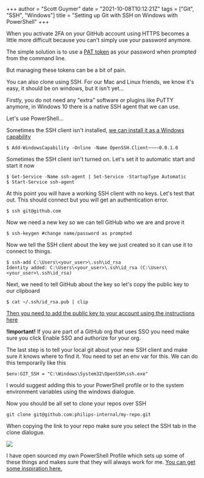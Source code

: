 +++
author = "Scott Guymer"
date = "2021-10-08T10:12:21Z"
tags = ["Git", "SSH", "Windows"]
title = "Setting up Git with SSH on Windows with PowerShell"
+++

When you activate 2FA on your GitHub account using HTTPS becomes a little more difficult because you can't simply use your password anymore.

The simple solution is to use a [PAT token](https://github.com/settings/tokens) as your password when prompted from the command line.

But managing these tokens can be a bit of pain.

You can also clone using SSH. For our Mac and Linux friends, we know it's easy, it should be on windows, but it isn't yet...

Firstly, you do not need any "extra" software or plugins like PuTTY anymore, in Windows 10 there is a native SSH agent that we can use.

Let's use PowerShell...

Sometimes the SSH client isn't installed, [we can install it as a Windows capability](https://docs.microsoft.com/en-us/windows-server/administration/openssh/openssh_install_firstuse)

    $ Add-WindowsCapability -Online -Name OpenSSH.Client~~~~0.0.1.0

Sometimes the SSH client isn't turned on. Let's set it to automatic start and start it now

    $ Get-Service -Name ssh-agent | Set-Service -StartupType Automatic
    $ Start-Service ssh-agent

At this point you will have a working SSH client with no keys. Let's test that out. This should connect but you will get an authentication error.

    $ ssh git@github.com

Now we need a new key so we can tell GitHub who we are and prove it

    $ ssh-keygen #change name/password as prompted

Now we tell the SSH client about the key we just created so it can use it to connect to things.

    $ ssh-add C:\Users\<your_user>\.ssh\id_rsa
    Identity added: C:\Users\<your_user>\.ssh\id_rsa (C:\Users\<your_user>\.ssh\id_rsa)

Next, we need to tell GitHub about the key so let's copy the public key to our clipboard

    $ cat ~/.ssh/id_rsa.pub | clip

[Then you need to add the public key to your account using the instructions here](https://docs.github.com/en/authentication/connecting-to-github-with-ssh/adding-a-new-ssh-key-to-your-github-account)

**!Important!** If you are part of a GitHub org that uses SSO you need make sure you click Enable SSO and authorize for your org.

The last step is to tell your local git about your new SSH client and make sure it knows where to find it. You need to set an env var for this. We can do this temporarily like this

    $env:GIT_SSH = "C:\Windows\System32\OpenSSH\ssh.exe"

I would suggest adding this to your PowerShell profile or to the system environment variables using the windows dialogue.

Now you should be all set to clone your repos over SSH

    git clone git@github.com:philips-internal/my-repo.git

When copying the link to your repo make sure you select the SSH tab in the clone dialogue.

![](/uploads/2021/10/08/git_clone.png)

I have open sourced my own PowerShell Profile which sets up some of these things and makes sure that they will always work for me. [You can get some inspiration here.](https://github.com/ScottGuymer/powershell-profile/)
